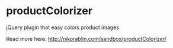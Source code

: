 productColorizer
================

jQuery plugin that easy colors product images

Read more here:
http://nikorablin.com/sandbox/productColorizer/